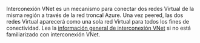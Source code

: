 Interconexión VNet es un mecanismo para conectar dos redes Virtual de la misma región a través de la red troncal Azure. Una vez peered, las dos redes Virtual aparecerá como una sola red Virtual para todos los fines de conectividad. Lea la [información general de interconexión VNet](../articles/virtual-network/virtual-network-peering-overview.md) si no está familiarizado con interconexión VNet.
